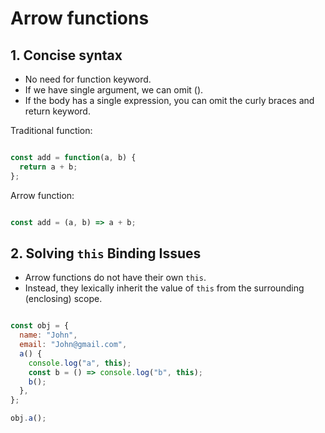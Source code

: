 # Arrow functions

## 1. Concise syntax

- No need for function keyword.
- If we have single argument, we can omit ().
- If the body has a single expression, you can omit the curly braces and return keyword.

Traditional function:

``` javascript

const add = function(a, b) {
  return a + b;
};

```

Arrow function:

``` javascript

const add = (a, b) => a + b;

```

## 2. Solving `this` Binding Issues

- Arrow functions do not have their own `this`.
- Instead, they lexically inherit the value of `this` from the surrounding (enclosing) scope.

``` javascript

const obj = {
  name: "John",
  email: "John@gmail.com",
  a() {
    console.log("a", this);
    const b = () => console.log("b", this);
    b();
  },
};

obj.a();

```

